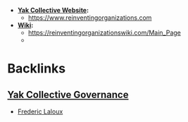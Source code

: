 - **[Yak Collective Website](<Yak Collective Website.md>):**
    - https://www.reinventingorganizations.com
- **[Wiki](<Wiki.md>):**
    - https://reinventingorganizationswiki.com/Main_Page
    - 

# Backlinks
## [Yak Collective Governance](<Yak Collective Governance.md>)
- [Frederic Laloux](<Frederic Laloux.md>)

